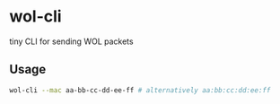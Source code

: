 # wol-cli

tiny CLI for sending WOL packets

## Usage

```bash
wol-cli --mac aa-bb-cc-dd-ee-ff # alternatively aa:bb:cc:dd:ee:ff
```
